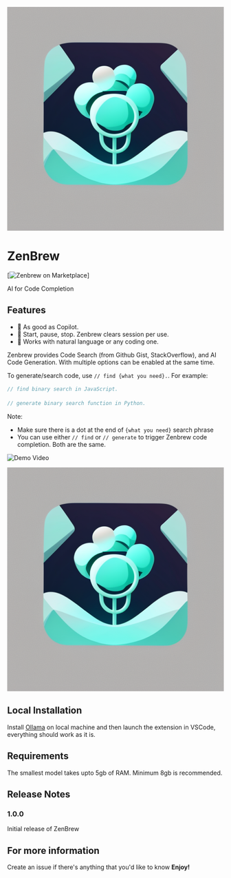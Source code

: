 ![ZenBrew](icon.png)
# ZenBrew
[![Zenbrew on Marketplace](https://img.shields.io/badge/Downloads-VSCode_Marketplace-blue)] 

AI for Code Completion

## Features
* 🚀 As good as Copilot.
* 🔐 Start, pause, stop. Zenbrew clears session per use.
* 🔬 Works with natural language or any coding one.

Zenbrew provides Code Search (from Github Gist, StackOverflow), and AI Code Generation. With multiple options can be enabled at the same time.

To generate/search code, use `// find {what you need}.`. For example:

```js
// find binary search in JavaScript.

// generate binary search function in Python.
```

Note:
- Make sure there is a dot at the end of `{what you need}` search phrase
- You can use either `// find` or `// generate` to trigger Zenbrew code completion. Both are the same.

![Demo Video](./demo.gif)

![ZenBrew](icon.png)

## Local Installation

Install [Ollama](https://ollama.ai) on local machine and then launch the extension in VSCode, everything should work as it is.


## Requirements

The smallest model takes upto 5gb of RAM. Minimum 8gb is recommended.

## Release Notes

### 1.0.0

Initial release of ZenBrew


## For more information
 Create an issue if there's anything that you'd like to know
**Enjoy!**
